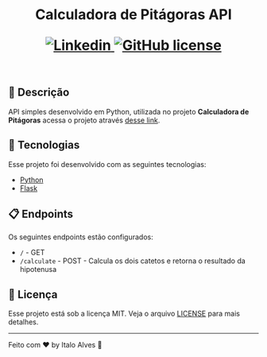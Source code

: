 <h1 align="center">
  <strong>Calculadora de Pitágoras API</strong> <br />
  <p></p>
  <a href="https://www.linkedin.com/in/italo-alves-48b9b897">
    <img alt="Linkedin" src="https://img.shields.io/badge/-Italo%20Alves-29B6D1?label=Linkedin&logo=linkedin&style=flat-square">
  </a>
   <a href="https://github.com/Italo-Alves/pythagorean-calculator-api/blob/master/LICENSE.md">
    <img alt="GitHub license" src="https://img.shields.io/github/license/Italo-Alves/pythagorean-calculator-API?style=flat-square">
  </a>
</h1>

<!-- <p align="center">
  <a href="#-descrição">Descrição</a>&nbsp;&nbsp;&nbsp;|&nbsp;&nbsp;&nbsp;
  <a href="#-tecnologias">Tecnologias</a>&nbsp;&nbsp;&nbsp;|&nbsp;&nbsp;&nbsp;
  <a href="#-endpoints">Endpoints</a>&nbsp;&nbsp;&nbsp;|&nbsp;&nbsp;&nbsp;
  <a href="#-licença">Licença</a>
</p> -->

<br />

## 📄 Descrição

API simples desenvolvido em Python, utilizada no projeto <b>Calculadora de Pitágoras</b> acessa o projeto através <a href="https://github.com/Italo-Alves/pythagorean-calculator">desse link</a>.

## 🚀 Tecnologias

Esse projeto foi desenvolvido com as seguintes tecnologias:

- [Python](https://www.python.org/)
- [Flask](https://flask.palletsprojects.com/en/1.1.x/)

## 📋 Endpoints

Os seguintes endpoints estão configurados:

- `/` - GET
- `/calculate` - POST - Calcula os dois catetos e retorna o resultado da hipotenusa

## 📝 Licença

Esse projeto está sob a licença MIT. Veja o arquivo [LICENSE](LICENSE.md) para mais detalhes.

---

Feito com ♥ by Italo Alves :wave:
